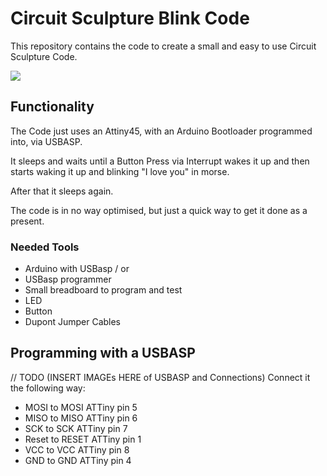 # Circuit Sculpture Blink Code

This repository contains the code to create a small and easy to use Circuit Sculpture Code.

![](img/circuit-sculpture.gif)

## Functionality
The Code just uses an Attiny45, with an Arduino Bootloader programmed into, via USBASP.

It sleeps and waits until a Button Press via Interrupt wakes it up and then starts waking it up and blinking "I love you" in morse.

After that it sleeps again. 

The code is in no way optimised, but just a quick way to get it done as a present.

### Needed Tools
* Arduino with USBasp / or
* USBasp programmer
* Small breadboard to program and test
* LED
* Button
* Dupont Jumper Cables

## Programming with a USBASP

// TODO  (INSERT IMAGEs HERE of USBASP and Connections)
Connect it the following way:

* MOSI to MOSI ATTiny pin 5
* MISO to MISO ATTiny pin 6
* SCK to SCK ATTiny pin 7
* Reset to RESET ATTiny pin 1
* VCC to VCC ATTiny pin 8
* GND to GND ATTiny pin 4


